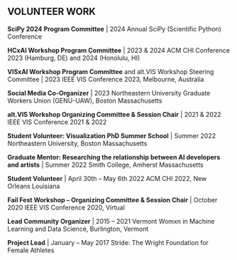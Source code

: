 ## VOLUNTEER WORK

__SciPy 2024 Program Committee__  |  2024
Annual SciPy (Scientific Python) Conference

__HCxAI Workshop Program Committee__  |  2023 & 2024
ACM CHI Conference 2023 (Hamburg, DE) and 2024 (Honolulu, HI)

__VISxAI Workshop Program Committee__
and alt.VIS Workshop Steering Committee | 2023
IEEE VIS Conference 2023, Melbourne, Australia

__Social Media Co-Organizer__ | 2023
Northeastern University Graduate Workers Union (GENU-UAW), Boston Massachusetts

__alt.VIS Workshop Organizing Committee & Session Chair__  |  2021 & 2022
IEEE VIS Conference 2021 & 2022

__Student Volunteer: Visualization PhD Summer School__ | Summer 2022
Northeastern University, Boston Massachusetts

__Graduate Mentor: Researching the relationship between AI developers and artists__ | Summer 2022
Smith College, Amherst Massachusetts

__Student Volunteer__ | April 30th – May 6th 2022
ACM CHI 2022, New Orleans Louisiana

__Fail Fest Workshop – Organizing Committee & Session Chair__  |  October 2020
IEEE VIS Conference 2020, Virtual

__Lead Community Organizer__  |  2015 – 2021
Vermont Womxn in Machine Learning and Data Science, Burlington, Vermont

__Project Lead__  |  January – May 2017
Stride: The Wright Foundation for Female Athletes
